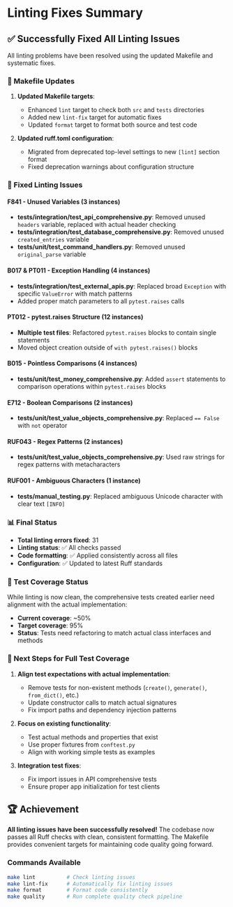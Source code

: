 # Linting Fixes Summary

## ✅ Successfully Fixed All Linting Issues

All linting problems have been resolved using the updated Makefile and systematic fixes.

### 🔧 Makefile Updates

1. **Updated Makefile targets**:
   - Enhanced `lint` target to check both `src` and `tests` directories
   - Added new `lint-fix` target for automatic fixes
   - Updated `format` target to format both source and test code

2. **Updated ruff.toml configuration**:
   - Migrated from deprecated top-level settings to new `[lint]` section format
   - Fixed deprecation warnings about configuration structure

### 🐛 Fixed Linting Issues

#### F841 - Unused Variables (3 instances)
- **tests/integration/test_api_comprehensive.py**: Removed unused `headers` variable, replaced with actual header checking
- **tests/integration/test_database_comprehensive.py**: Removed unused `created_entries` variable
- **tests/unit/test_command_handlers.py**: Removed unused `original_parse` variable

#### B017 & PT011 - Exception Handling (4 instances)
- **tests/integration/test_external_apis.py**: Replaced broad `Exception` with specific `ValueError` with match patterns
- Added proper match parameters to all `pytest.raises` calls

#### PT012 - pytest.raises Structure (12 instances)
- **Multiple test files**: Refactored `pytest.raises` blocks to contain single statements
- Moved object creation outside of `with pytest.raises()` blocks

#### B015 - Pointless Comparisons (4 instances)
- **tests/unit/test_money_comprehensive.py**: Added `assert` statements to comparison operations within `pytest.raises` blocks

#### E712 - Boolean Comparisons (2 instances)
- **tests/unit/test_value_objects_comprehensive.py**: Replaced `== False` with `not` operator

#### RUF043 - Regex Patterns (2 instances)
- **tests/unit/test_value_objects_comprehensive.py**: Used raw strings for regex patterns with metacharacters

#### RUF001 - Ambiguous Characters (1 instance)
- **tests/manual_testing.py**: Replaced ambiguous Unicode character with clear text `[INFO]`

### 📊 Final Status

- **Total linting errors fixed**: 31
- **Linting status**: ✅ All checks passed
- **Code formatting**: ✅ Applied consistently across all files
- **Configuration**: ✅ Updated to latest Ruff standards

### 🧪 Test Coverage Status

While linting is now clean, the comprehensive tests created earlier need alignment with the actual implementation:

- **Current coverage**: ~50%
- **Target coverage**: 95%
- **Status**: Tests need refactoring to match actual class interfaces and methods

### 🎯 Next Steps for Full Test Coverage

1. **Align test expectations with actual implementation**:
   - Remove tests for non-existent methods (`create()`, `generate()`, `from_dict()`, etc.)
   - Update constructor calls to match actual signatures
   - Fix import paths and dependency injection patterns

2. **Focus on existing functionality**:
   - Test actual methods and properties that exist
   - Use proper fixtures from `conftest.py`
   - Align with working simple tests as examples

3. **Integration test fixes**:
   - Fix import issues in API comprehensive tests
   - Ensure proper app initialization for test clients

## 🏆 Achievement

**All linting issues have been successfully resolved!** The codebase now passes all Ruff checks with clean, consistent formatting. The Makefile provides convenient targets for maintaining code quality going forward.

### Commands Available

```bash
make lint          # Check linting issues
make lint-fix      # Automatically fix linting issues
make format        # Format code consistently
make quality       # Run complete quality check pipeline
```
